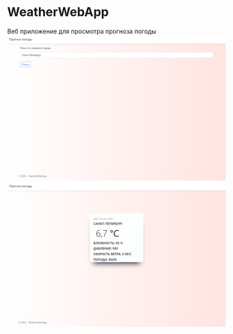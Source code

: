 # WeatherWebApp
Веб приложение для просмотра прогноза погоды
![Иллюстрация к проекту](https://github.com/densaintp/WeatherWebApp/raw/master/WeatherWebApp/wwwroot/Presentation/Presentation.png)
![Иллюстрация к проекту2](https://github.com/densaintp/WeatherWebApp/raw/master/WeatherWebApp/wwwroot/Presentation/Presentation2.png)
